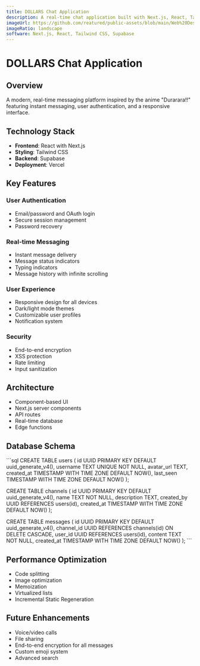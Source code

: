 ```yaml
---
title: DOLLARS Chat Application
description: A real-time chat application built with Next.js, React, Tailwind CSS, and Supabase.
imageUrl: https://github.com/reatured/public-assets/blob/main/Web%20Design/DOLLAR%20Chat%20Room/Dollar-chat-room.png?raw=true
imageRatio: landscape
software: Next.js, React, Tailwind CSS, Supabase
---
```


# DOLLARS Chat Application

## Overview
A modern, real-time messaging platform inspired by the anime "Durarara!!" featuring instant messaging, user authentication, and a responsive interface.

## Technology Stack
- **Frontend**: React with Next.js
- **Styling**: Tailwind CSS
- **Backend**: Supabase
- **Deployment**: Vercel

## Key Features

### User Authentication
- Email/password and OAuth login
- Secure session management
- Password recovery

### Real-time Messaging
- Instant message delivery
- Message status indicators
- Typing indicators
- Message history with infinite scrolling

### User Experience
- Responsive design for all devices
- Dark/light mode themes
- Customizable user profiles
- Notification system

### Security
- End-to-end encryption
- XSS protection
- Rate limiting
- Input sanitization

## Architecture
- Component-based UI
- Next.js server components
- API routes
- Real-time database
- Edge functions

## Database Schema
\`\`\`sql
CREATE TABLE users (
  id UUID PRIMARY KEY DEFAULT uuid_generate_v4(),
  username TEXT UNIQUE NOT NULL,
  avatar_url TEXT,
  created_at TIMESTAMP WITH TIME ZONE DEFAULT NOW(),
  last_seen TIMESTAMP WITH TIME ZONE DEFAULT NOW()
);

CREATE TABLE channels (
  id UUID PRIMARY KEY DEFAULT uuid_generate_v4(),
  name TEXT NOT NULL,
  description TEXT,
  created_by UUID REFERENCES users(id),
  created_at TIMESTAMP WITH TIME ZONE DEFAULT NOW()
);

CREATE TABLE messages (
  id UUID PRIMARY KEY DEFAULT uuid_generate_v4(),
  channel_id UUID REFERENCES channels(id) ON DELETE CASCADE,
  user_id UUID REFERENCES users(id),
  content TEXT NOT NULL,
  created_at TIMESTAMP WITH TIME ZONE DEFAULT NOW()
);
\`\`\`

## Performance Optimization
- Code splitting
- Image optimization
- Memoization
- Virtualized lists
- Incremental Static Regeneration

## Future Enhancements
- Voice/video calls
- File sharing
- End-to-end encryption for all messages
- Custom emoji system
- Advanced search
